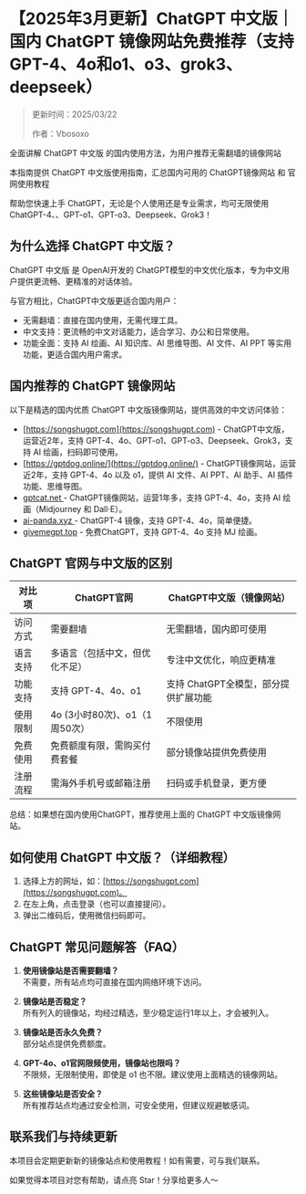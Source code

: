 # 【2025年3月更新】ChatGPT 中文版｜国内 ChatGPT 镜像网站免费推荐（支持 GPT-4、4o和o1、o3、grok3、deepseek）

> 更新时间：2025/03/22
> 
> 作者：Vbosoxo

全面讲解 ChatGPT 中文版 的国内使用方法，为用户推荐无需翻墙的镜像网站

本指南提供 ChatGPT 中文版使用指南，汇总国内可用的 ChatGPT镜像网站 和 官网使用教程

帮助您快速上手 ChatGPT，无论是个人使用还是专业需求，均可无限使用 ChatGPT-4、、GPT-o1、GPT-o3、Deepseek、Grok3！

## 为什么选择 ChatGPT 中文版？

ChatGPT 中文版 是 OpenAI开发的 ChatGPT模型的中文优化版本，专为中文用户提供更流畅、更精准的对话体验。

与官方相比，ChatGPT中文版更适合国内用户：

- 无需翻墙：直接在国内使用，无需代理工具。
- 中文支持：更流畅的中文对话能力，适合学习、办公和日常使用。
- 功能全面：支持 AI 绘画、AI 知识库、AI 思维导图、AI 文件、AI PPT 等实用功能，更适合国内用户需求。

## 国内推荐的 ChatGPT 镜像网站

以下是精选的国内优质 ChatGPT 中文版镜像网站，提供高效的中文访问体验：

- [https://songshugpt.com](https://songshugpt.com) - ChatGPT中文版，运营近2年，支持 GPT-4、4o、GPT-o1、GPT-o3、Deepseek、Grok3，支持 AI 绘画，扫码即可使用。
- [https://gptdog.online/](https://gptdog.online/) - ChatGPT镜像网站，运营近2年，支持 GPT-4、4o 以及 o1，提供 AI 文件、AI PPT、AI 助手、AI 插件功能、思维导图。
- [gptcat.net ](https://gptcat.net) - ChatGPT镜像网站，运营1年多，支持 GPT-4、4o，支持 AI 绘画（Midjourney 和 Dall·E）。
- [ai-panda.xyz ](https://ai-panda.xyz ) - ChatGPT-4 镜像，支持 GPT-4、4o，简单便捷。
- [givemegpt.top](https://givemegpt.top/) - 免费ChatGPT，支持 GPT-4、4o 支持 MJ 绘画。

## ChatGPT 官网与中文版的区别

| 对比项 | ChatGPT官网 | ChatGPT中文版（镜像网站） |
|--------|------------|--------------------------|
| 访问方式 | 需要翻墙 | 无需翻墙，国内即可使用 |
| 语言支持 | 多语言（包括中文，但优化不足） | 专注中文优化，响应更精准 |
| 功能支持 | 支持 GPT-4、4o、o1 | 支持 ChatGPT全模型，部分提供扩展功能 |
| 使用限制 | 4o (3小时80次)、o1（1周50次） | 不限使用 |
| 免费使用 | 免费额度有限，需购买付费套餐 | 部分镜像站提供免费使用 |
| 注册流程 | 需海外手机号或邮箱注册 | 扫码或手机登录，更方便 |

总结：如果想在国内使用ChatGPT，推荐使用上面的 ChatGPT 中文版镜像网站。

## 如何使用 ChatGPT 中文版？（详细教程）

1. 选择上方的网址，如：[https://songshugpt.com](https://songshugpt.com)。
2. 在左上角，点击登录（也可以直接提问）。
3. 弹出二维码后，使用微信扫码即可。

## ChatGPT 常见问题解答（FAQ）

1. **使用镜像站是否需要翻墙？**  
   不需要，所有站点均可直接在国内网络环境下访问。

2. **镜像站是否稳定？**  
   所有列入的镜像站，均经过精选，至少稳定运行1年以上，才会被列入。

3. **镜像站是否永久免费？**  
   部分站点提供免费额度。

4. **GPT-4o、o1官网限频使用，镜像站也限吗？**  
   不限频，无限制使用，即使是 o1 也不限。建议使用上面精选的镜像网站。

5. **这些镜像站是否安全？**  
   所有推荐站点均通过安全检测，可安全使用，但建议规避敏感词。

## 联系我们与持续更新

本项目会定期更新新的镜像站点和使用教程！如有需要，可与我们联系。

如果觉得本项目对您有帮助，请点亮 Star！分享给更多人～
